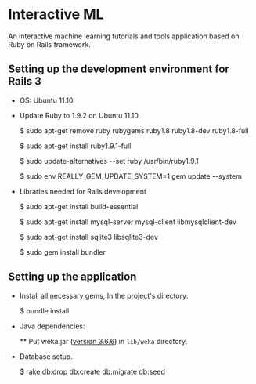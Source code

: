 # Interactive ML

An interactive machine learning tutorials and tools application based on Ruby on
Rails framework.

## Setting up the development environment for Rails 3

* OS: Ubuntu 11.10
* Update Ruby to 1.9.2 on Ubuntu 11.10
    
    $ sudo apt-get remove ruby rubygems ruby1.8 ruby1.8-dev ruby1.8-full
    
    $ sudo apt-get install ruby1.9.1-full
    
    $ sudo update-alternatives --set ruby /usr/bin/ruby1.9.1
    
    $ sudo env REALLY_GEM_UPDATE_SYSTEM=1 gem update --system
    
* Libraries needed for Rails development

    $ sudo apt-get install build-essential 
    
    $ sudo apt-get install mysql-server mysql-client libmysqlclient-dev
    
    $ sudo apt-get install sqlite3 libsqlite3-dev
    
    $ sudo gem install bundler
    
## Setting up the application

* Install all necessary gems, In the project's directory:
    
    $ bundle install
    
* Java dependencies:

  ** Put weka.jar ([version 3.6.6](/home/yingyin/Downloads/weka-3-6-6/weka.jar)) 
     in `lib/weka` directory.

* Database setup.

    $ rake db:drop db:create db:migrate db:seed

